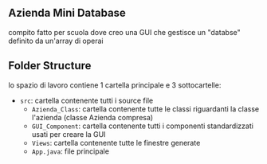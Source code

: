 ## Azienda Mini Database

compito fatto per scuola dove creo una GUI che gestisce un "databse" definito da un'array di operai

## Folder Structure

lo spazio di lavoro contiene 1 cartella principale e 3 sottocartelle:

- `src`: cartella contenente tutti i source file
    - `Azienda_Class`: cartella contenente tutte le classi riguardanti la classe l'azienda (classe Azienda compresa)
    - `GUI_Component`: cartella contenente tutti i componenti standardizzati usati per creare la GUI
    - `Views`: cartella contenente tutte le finestre generate
    - `App.java`: file principale
